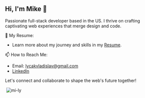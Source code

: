 ## Hi, I'm Mike 👋

Passionate full-stack developer based in the US. I thrive on crafting captivating web experiences that merge design and code.

📄 My Resume:
- Learn more about my journey and skills in my [Resume](https://drive.google.com/file/d/1nVmaSyuT-uokTsVxWO8BVwnAKNwFkFND/view?usp=sharing).
  
📫 How to Reach Me:
- Email: lycakvladislav@gmail.com
- [LinkedIn](https://www.linkedin.com/in/vladislav-lychak/)

Let's connect and collaborate to shape the web's future together!

<p>&nbsp;<img align="center" src="https://github-readme-stats.vercel.app/api?username=mi-ly&show_icons=true&locale=en" alt="mi-ly" /></p>
